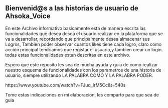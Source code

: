 ## Bienvenid@s a las historias de usuario de Ahsoka_Voice 

En este Archivo informativo basicamente esta de manera escrita las funcionalidades que desea desea el usuario realizar en la plataforma que se va a desarrollar, 
recordando que principalmente desea almacenar sus Logros, Tambien poder observar cuantos likes tiene cada logro, claro como acción principal tendriamos que registar el usuario,y tambien crear un login.
todas estas funcionalidades estan descritas en este archivo. 
 <P> 
Espero que este reposito les sea de mucha ayuda y guia de como realizar nuestro esquema de funcionalidades con los parametros de una historia de usuario,
siempre utilizando LA PALABRA COMO Y LA PALABRA PODER. 
</P>
https://www.youtube.com/watch?v=FJuq_lrM5Cc&t=540s
<P>Tome estas indicaciones en mi elaboracion, les comparto para que sea de guia</P>
